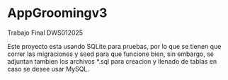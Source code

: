# AppGroomingv3
Trabajo Final DWS012025

Este proyecto esta usando SQLite para pruebas, por lo que se tienen que correr las migraciones y seed para que funcione bien, sin embargo, se adjuntan tambien los archivos *.sql para creacion y llenado de tablas en caso se desee usar MySQL.
